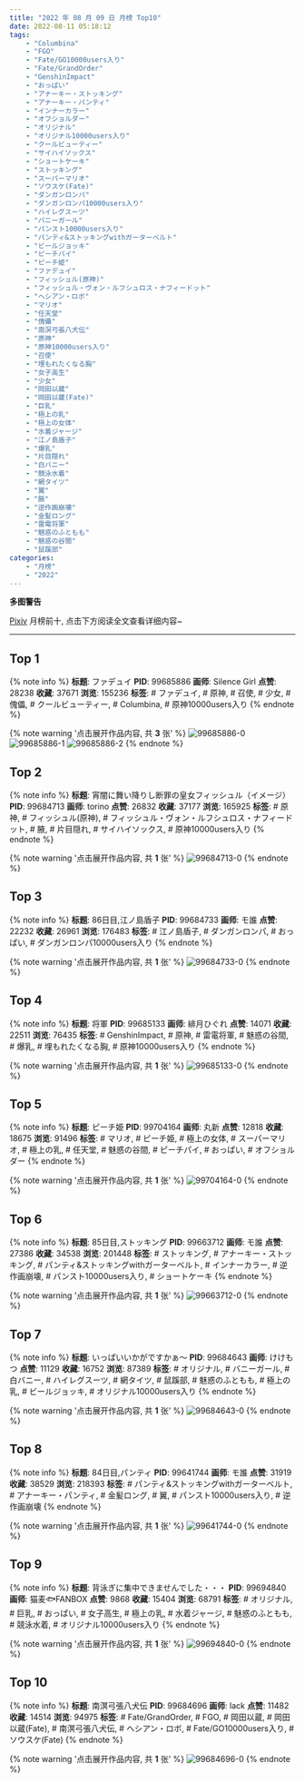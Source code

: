 ```yaml
---
title: "2022 年 08 月 09 日 月榜 Top10"
date: 2022-08-11 05:18:12
tags:
    - "Columbina"
    - "FGO"
    - "Fate/GO10000users入り"
    - "Fate/GrandOrder"
    - "GenshinImpact"
    - "おっぱい"
    - "アナーキー・ストッキング"
    - "アナーキー・パンティ"
    - "インナーカラー"
    - "オフショルダー"
    - "オリジナル"
    - "オリジナル10000users入り"
    - "クールビューティー"
    - "サイハイソックス"
    - "ショートケーキ"
    - "ストッキング"
    - "スーパーマリオ"
    - "ソウスケ(Fate)"
    - "ダンガンロンパ"
    - "ダンガンロンパ10000users入り"
    - "ハイレグスーツ"
    - "バニーガール"
    - "パンスト10000users入り"
    - "パンティ&ストッキングwithガーターベルト"
    - "ビールジョッキ"
    - "ピーチパイ"
    - "ピーチ姫"
    - "ファデュイ"
    - "フィッシュル(原神)"
    - "フィッシュル・ヴォン・ルフシュロス・ナフィードット"
    - "ヘシアン・ロボ"
    - "マリオ"
    - "任天堂"
    - "傀儡"
    - "南溟弓張八犬伝"
    - "原神"
    - "原神10000users入り"
    - "召使"
    - "埋もれたくなる胸"
    - "女子高生"
    - "少女"
    - "岡田以蔵"
    - "岡田以蔵(Fate)"
    - "巨乳"
    - "極上の乳"
    - "極上の女体"
    - "水着ジャージ"
    - "江ノ島盾子"
    - "爆乳"
    - "片目隠れ"
    - "白バニー"
    - "競泳水着"
    - "網タイツ"
    - "翼"
    - "腋"
    - "逆作画崩壊"
    - "金髪ロング"
    - "雷電将軍"
    - "魅惑のふともも"
    - "魅惑の谷間"
    - "鼠蹊部"
categories:
    - "月榜"
    - "2022"
---
```


<i class="fa fa-triangle-exclamation"></i>**多图警告**<i class="fa fa-triangle-exclamation"></i>

[Pixiv](https://www.pixiv.net/) 月榜前十, 点击下方阅读全文查看详细内容~

<!-- more -->

---

## Top 1

{% note info %}
**标题**: ファデュイ
**PID**: 99685886 **画师**: Silence Girl
**点赞**: 28238 **收藏**: 37671 **浏览**: 155236
**标签**: # ファデュイ, # 原神, # 召使, # 少女, # 傀儡, # クールビューティー, # Columbina, # 原神10000users入り
{% endnote %}

{% note warning '点击展开作品内容, 共 **3** 张' %}
![99685886-0](https://i.pixiv.re/img-original/img/2022/07/13/00/35/01/99685886_p0.png)
![99685886-1](https://i.pixiv.re/img-original/img/2022/07/13/00/35/01/99685886_p1.png)
![99685886-2](https://i.pixiv.re/img-original/img/2022/07/13/00/35/01/99685886_p2.png)
{% endnote %}

## Top 2

{% note info %}
**标题**: 宵闇に舞い降りし断罪の皇女フィッシュル（イメージ）
**PID**: 99684713 **画师**: torino
**点赞**: 26832 **收藏**: 37177 **浏览**: 165925
**标签**: # 原神, # フィッシュル(原神), # フィッシュル・ヴォン・ルフシュロス・ナフィードット, # 腋, # 片目隠れ, # サイハイソックス, # 原神10000users入り
{% endnote %}

{% note warning '点击展开作品内容, 共 **1** 张' %}
![99684713-0](https://i.pixiv.re/img-original/img/2022/07/13/00/00/22/99684713_p0.jpg)
{% endnote %}

## Top 3

{% note info %}
**标题**: 86日目,江ノ島盾子
**PID**: 99684733 **画师**: モ誰
**点赞**: 22232 **收藏**: 26961 **浏览**: 176483
**标签**: # 江ノ島盾子, # ダンガンロンパ, # おっぱい, # ダンガンロンパ10000users入り
{% endnote %}

{% note warning '点击展开作品内容, 共 **1** 张' %}
![99684733-0](https://i.pixiv.re/img-original/img/2022/07/13/00/00/24/99684733_p0.jpg)
{% endnote %}

## Top 4

{% note info %}
**标题**: 将軍
**PID**: 99685133 **画师**: 緋月ひぐれ
**点赞**: 14071 **收藏**: 22511 **浏览**: 76435
**标签**: # GenshinImpact, # 原神, # 雷電将軍, # 魅惑の谷間, # 爆乳, # 埋もれたくなる胸, # 原神10000users入り
{% endnote %}

{% note warning '点击展开作品内容, 共 **1** 张' %}
![99685133-0](https://i.pixiv.re/img-original/img/2022/07/13/00/07/44/99685133_p0.png)
{% endnote %}

## Top 5

{% note info %}
**标题**: ピーチ姫
**PID**: 99704164 **画师**: 丸新
**点赞**: 12818 **收藏**: 18675 **浏览**: 91496
**标签**: # マリオ, # ピーチ姫, # 極上の女体, # スーパーマリオ, # 極上の乳, # 任天堂, # 魅惑の谷間, # ピーチパイ, # おっぱい, # オフショルダー
{% endnote %}

{% note warning '点击展开作品内容, 共 **1** 张' %}
![99704164-0](https://i.pixiv.re/img-original/img/2022/07/13/22/53/06/99704164_p0.jpg)
{% endnote %}

## Top 6

{% note info %}
**标题**: 85日目,ストッキング
**PID**: 99663712 **画师**: モ誰
**点赞**: 27386 **收藏**: 34538 **浏览**: 201448
**标签**: # ストッキング, # アナーキー・ストッキング, # パンティ&ストッキングwithガーターベルト, # インナーカラー, # 逆作画崩壊, # パンスト10000users入り, # ショートケーキ
{% endnote %}

{% note warning '点击展开作品内容, 共 **1** 张' %}
![99663712-0](https://i.pixiv.re/img-original/img/2022/07/12/00/00/23/99663712_p0.jpg)
{% endnote %}

## Top 7

{% note info %}
**标题**: いっぱいいかがですかぁ～
**PID**: 99684643 **画师**: けけもつ
**点赞**: 11129 **收藏**: 16752 **浏览**: 87389
**标签**: # オリジナル, # バニーガール, # 白バニー, # ハイレグスーツ, # 網タイツ, # 鼠蹊部, # 魅惑のふともも, # 極上の乳, # ビールジョッキ, # オリジナル10000users入り
{% endnote %}

{% note warning '点击展开作品内容, 共 **1** 张' %}
![99684643-0](https://i.pixiv.re/img-original/img/2022/07/13/00/00/03/99684643_p0.jpg)
{% endnote %}

## Top 8

{% note info %}
**标题**: 84日目,パンティ
**PID**: 99641744 **画师**: モ誰
**点赞**: 31919 **收藏**: 38529 **浏览**: 218393
**标签**: # パンティ&ストッキングwithガーターベルト, # アナーキー・パンティ, # 金髪ロング, # 翼, # パンスト10000users入り, # 逆作画崩壊
{% endnote %}

{% note warning '点击展开作品内容, 共 **1** 张' %}
![99641744-0](https://i.pixiv.re/img-original/img/2022/07/11/00/00/09/99641744_p0.jpg)
{% endnote %}

## Top 9

{% note info %}
**标题**: 背泳ぎに集中できませんでした・・・
**PID**: 99694840 **画师**: 猫麦🐟FANBOX
**点赞**: 9868 **收藏**: 15404 **浏览**: 68791
**标签**: # オリジナル, # 巨乳, # おっぱい, # 女子高生, # 極上の乳, # 水着ジャージ, # 魅惑のふともも, # 競泳水着, # オリジナル10000users入り
{% endnote %}

{% note warning '点击展开作品内容, 共 **1** 张' %}
![99694840-0](https://i.pixiv.re/img-original/img/2022/07/13/14/42/47/99694840_p0.png)
{% endnote %}

## Top 10

{% note info %}
**标题**: 南溟弓張八犬伝
**PID**: 99684696 **画师**: lack
**点赞**: 11482 **收藏**: 14514 **浏览**: 94975
**标签**: # Fate/GrandOrder, # FGO, # 岡田以蔵, # 岡田以蔵(Fate), # 南溟弓張八犬伝, # ヘシアン・ロボ, # Fate/GO10000users入り, # ソウスケ(Fate)
{% endnote %}

{% note warning '点击展开作品内容, 共 **1** 张' %}
![99684696-0](https://i.pixiv.re/img-original/img/2022/07/13/00/00/12/99684696_p0.png)
{% endnote %}
